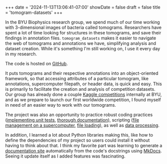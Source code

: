 +++
date = '2024-11-13T13:06:41-07:00'
showDate = false
draft = false
title = 'tomogram-datasets'
+++

In the BYU Biophysics research group, we spend much of our time working with 3-dimensional images of bacteria called tomograms. Researchers have spent a lot of time looking for structures in these tomograms, and save their findings in annotation files. `tomogram_datasets` makes it easier to navigate the web of tomograms and annotations we have, simplifying analysis and dataset creation. While it's something I'm still working on, I use it every day in my research.

The code is hosted on [GitHub](https://github.com/byu-biophysics/tomogram-datasets/tree/master).

It puts tomograms and their respective annotations into an object-oriented framework, so that accessing attributes of a particular tomogram, like annotations, supercomputer filepath, or header data, is quick and easy. This is primarily to facilitate the creation and analysis of competition datasets. Our group has already done a couple [Kaggle competitions](https://www.kaggle.com/competitions/byu-locating-bacterial-flagellar-motors-v2) internally at BYU, and as we prepare to launch our first worldwide competition, I found myself in need of an easier way to work with our tomograms.

The project was also an opportunity to practice robust coding practices ([implementing unit tests](https://github.com/byu-biophysics/tomogram-datasets/blob/3823769f406fc5e84e14e635c78e38e924f626f7/test/test_tomogram.py), [thorough documentation](https://byu-biophysics.github.io/tomogram-datasets/)), scripting ([file management on a supercomputer](https://github.com/byu-biophysics/tomogram-datasets/blob/3823769f406fc5e84e14e635c78e38e924f626f7/tomogram_datasets/supercomputer_utils.py), [file loading](https://github.com/byu-biophysics/tomogram-datasets/blob/3823769f406fc5e84e14e635c78e38e924f626f7/tomogram_datasets/tomogram.py)), as well as [data processing](https://github.com/byu-biophysics/tomogram-datasets/blob/3823769f406fc5e84e14e635c78e38e924f626f7/tomogram_datasets/subtomogram.py).

In addition, I learned a lot about Python libraries making this, like how to define the dependencies of my project so users could install it without having to think about that. I think my favorite part was learning to generate a [documentation site](https://byu-biophysics.github.io/tomogram-datasets/) automatically from the code's docstrings using [MkDocs](https://www.mkdocs.org/). Seeing it update itself as I added features was fascinating. 